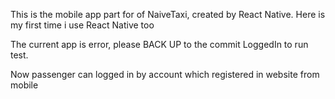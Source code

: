 This is the mobile app part for of NaiveTaxi, created by React Native. Here is my first time i use React Native too

The current app is error, please BACK UP to the commit LoggedIn to run test. 

Now passenger can logged in by account which registered in website from mobile
